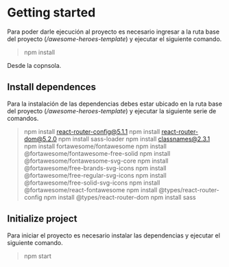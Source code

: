 # Getting started

Para poder darle ejecución al proyecto es necesario ingresar a la ruta base del proyecto (*/awesome-heroes-template*) y ejecutar el siguiente comando.

> npm install

Desde la copnsola.

## Install dependences

Para la instalación de las dependencias debes estar ubicado en la ruta base del proyecto (*/awesome-heroes-template*) y ejecutar la siguiente serie de comandos.

>npm install react-router-config@5.1.1
>npm install react-router-dom@5.2.0
>npm install sass-loader
>npm install classnames@2.3.1
>npm install fortawesome/fontawesome
>npm install @fortawesome/fontawesome-free-solid
>npm install @fortawesome/fontawesome-svg-core
>npm install @fortawesome/free-brands-svg-icons
>npm install @fortawesome/free-regular-svg-icons
>npm install @fortawesome/free-solid-svg-icons
>npm install @fortawesome/react-fontawesome
>npm install @types/react-router-config
>npm install @types/react-router-dom
>npm install sass

## Initialize project

Para iniciar el proyecto es necesario instalar las dependencias y ejecutar el siguiente comando.

>npm start
